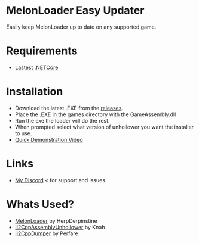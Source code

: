 # MelonLoader Easy Updater
Easily keep MelonLoader up to date on any supported game.

# Requirements
- [Lastest .NETCore](https://dotnet.microsoft.com/download/dotnet-core/current/runtime)

# Installation
- Download the latest .EXE from the [releases](https://github.com/l-404-l/MLEZUpdater/releases).
- Place the .EXE in the games directory with the GameAssembly.dll
- Run the exe the loader will do the rest.
- When prompted select what version of unhollower you want the installer to use.
- [Quick Demonstration Video](https://streamable.com/ci2zyt)

# Links
- [My Discord](https://discord.gg/6PkYwnY) < for support and issues.

# Whats Used?
- [MelonLoader](https://github.com/HerpDerpinstine/MelonLoader) by HerpDerpinstine
- [Il2CppAssemblyUnhollower](https://github.com/knah/Il2CppAssemblyUnhollower) by Knah
- [Il2CppDumper](https://github.com/Perfare/Il2CppDumper) by Perfare

